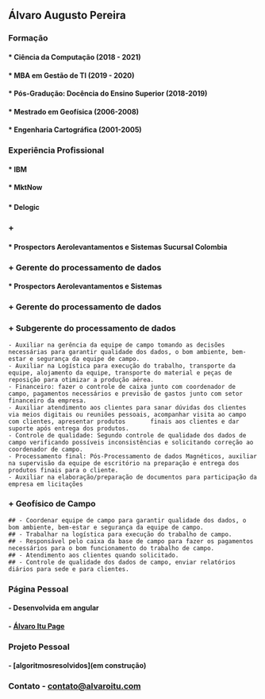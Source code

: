 ## Álvaro Augusto Pereira

### Formação

#### * Ciência da Computação (2018 - 2021)
#### * MBA em Gestão de TI (2019 - 2020)
#### * Pós-Gradução: Docência do Ensino Superior (2018-2019)
#### * Mestrado em Geofísica (2006-2008)
#### * Engenharia Cartográfica (2001-2005)

### Experiência Profissional

#### * IBM

#### * MktNow
###
#### * Delogic
### + 
#### * Prospectors Aerolevantamentos e Sistemas Sucursal Colombia
### + Gerente do processamento de dados

#### * Prospectors Aerolevantamentos e Sistemas
  ### + Gerente do processamento de dados
  ### + Subgerente do processamento de dados
    - Auxiliar na gerência da equipe de campo tomando as decisões necessárias para garantir qualidade dos dados, o bom ambiente, bem-estar e segurança da equipe de campo. 
    - Auxiliar na Logística para execução do trabalho, transporte da equipe, alojamento da equipe, transporte do material e peças de reposição para otimizar a produção aérea. 
    - Financeiro: fazer o controle de caixa junto com coordenador de campo, pagamentos necessários e previsão de gastos junto com setor financeiro da empresa. 
    - Auxiliar atendimento aos clientes para sanar dúvidas dos clientes via meios digitais ou reuniões pessoais, acompanhar visita ao campo com clientes, apresentar produtos       finais aos clientes e dar suporte após entrega dos produtos. 
    - Controle de qualidade: Segundo controle de qualidade dos dados de campo verificando possíveis inconsistências e solicitando correção ao coordenador de campo. 
    - Processamento final: Pós-Processamento de dados Magnéticos, auxiliar na supervisão da equipe de escritório na preparação e entrega dos produtos finais para o cliente.
    - Auxiliar na elaboração/preparação de documentos para participação da empresa em licitações

  ### + Geofísico de Campo
    ## - Coordenar equipe de campo para garantir qualidade dos dados, o bom ambiente, bem-estar e segurança da equipe de campo. 
    ## - Trabalhar na logística para execução do trabalho de campo. 
    ## - Responsável pelo caixa da base de campo para fazer os pagamentos necessários para o bom funcionamento do trabalho de campo. 
    ## - Atendimento aos clientes quando solicitado. 
    ## - Controle de qualidade dos dados de campo, enviar relatórios diários para sede e para clientes.


### Página Pessoal

#### - Desenvolvida em angular 
#### - [Álvaro Itu Page](https://alvaroitu.github.io/)

### Projeto Pessoal
#### - [algoritmosresolvidos](em construção)

### Contato - contato@alvaroitu.com






